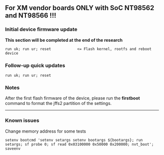 ## For XM vendor boards ONLY with SoC NT98562 and NT98566 !!!

### Initial device firmware update

**This section will be completed at the end of the research**

```
run uk; run ur; reset            <= Flash kernel, rootfs and reboot device
```

### Follow-up quick updates

```
run uk; run ur; reset
```

### Notes

After the first flash firmware of the device, please run the **firstboot** command to format the jffs2 partition of the settings.

-----

### Known issues

Change memory address for some tests

```
setenv bootcmd 'setenv setargs setenv bootargs ${bootargs}; run setargs; sf probe 0; sf read 0x03100000 0x50000 0x200000; nvt_boot'; saveenv
```